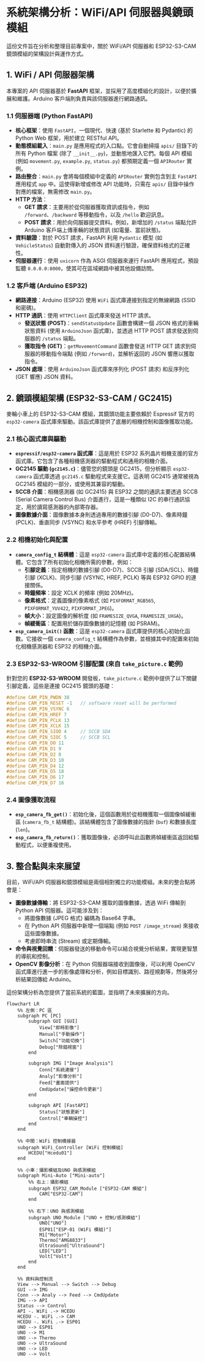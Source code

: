 # 系統架構分析：WiFi/API 伺服器與鏡頭模組

這份文件旨在分析和整理目前專案中，關於 WiFi/API 伺服器和 ESP32-S3-CAM 鏡頭模組的架構設計與運作方式。

## 1. WiFi / API 伺服器架構

本專案的 API 伺服器基於 **FastAPI** 框架，並採用了高度模組化的設計，以便於擴展和維護。Arduino 客戶端則負責與該伺服器進行網路通訊。

### 1.1 伺服器端 (Python FastAPI)

*   **核心框架**：使用 `FastAPI`，一個現代、快速 (基於 Starlette 和 Pydantic) 的 Python Web 框架，用於建立 RESTful API。
*   **動態模組載入**：`main.py` 是應用程式的入口點。它會自動掃描 `apis/` 目錄下的所有 Python 檔案 (除了 `__init__.py`)，並動態地匯入它們。每個 API 模組 (例如 `movement.py`, `example.py`, `status.py`) 都預期定義一個 `APIRouter` 實例。
*   **路由整合**：`main.py` 會將每個模組中定義的 `APIRouter` 實例包含到主 `FastAPI` 應用程式 `app` 中。這使得新增或修改 API 功能時，只需在 `apis/` 目錄中操作對應的檔案，無需修改 `main.py`。
*   **HTTP 方法**：
    *   **GET 請求**：主要用於從伺服器獲取資訊或指令，例如 `/forward`、`/backward` 等移動指令，以及 `/hello` 歡迎訊息。
    *   **POST 請求**：用於向伺服器提交資料。例如，新增加的 `/status` 端點允許 Arduino 客戶端上傳車輛的狀態資訊 (如電量、當前狀態)。
*   **資料驗證**：對於 POST 請求，FastAPI 利用 `Pydantic` 模型 (如 `VehicleStatus`) 自動對傳入的 JSON 資料進行驗證，確保資料格式的正確性。
*   **伺服器運行**：使用 `uvicorn` 作為 ASGI 伺服器來運行 FastAPI 應用程式，預設監聽 `0.0.0.0:8000`，使其可在區域網路中被其他設備訪問。

### 1.2 客戶端 (Arduino ESP32)

*   **網路連接**：Arduino (ESP32) 使用 `WiFi` 函式庫連接到指定的無線網路 (SSID 和密碼)。
*   **HTTP 通訊**：使用 `HTTPClient` 函式庫來發送 HTTP 請求。
    *   **發送狀態 (POST)**：`sendStatusUpdate` 函數會構建一個 JSON 格式的車輛狀態資料 (使用 `ArduinoJson` 函式庫)，並透過 HTTP POST 請求發送到伺服器的 `/status` 端點。
    *   **獲取指令 (GET)**：`getMovementCommand` 函數會發送 HTTP GET 請求到伺服器的移動指令端點 (例如 `/forward`)，並解析返回的 JSON 響應以獲取指令。
*   **JSON 處理**：使用 `ArduinoJson` 函式庫來序列化 (POST 請求) 和反序列化 (GET 響應) JSON 資料。

## 2. 鏡頭模組架構 (ESP32-S3-CAM / GC2415)

麥輪小車上的 ESP32-S3-CAM 模組，其鏡頭功能主要依賴於 Espressif 官方的 `esp32-camera` 函式庫來驅動。該函式庫提供了底層的相機控制和圖像獲取功能。

### 2.1 核心函式庫與驅動

*   **`espressif/esp32-camera` 函式庫**：這是用於 ESP32 系列晶片相機支援的官方函式庫。它包含了各種相機感測器的驅動程式和通用的相機介面。
*   **GC2145 驅動 (`gc2145.c`)**：儘管您的鏡頭是 GC2415，但分析顯示 `esp32-camera` 函式庫透過 `gc2145.c` 驅動程式來支援它。這表明 GC2415 通常被視為 GC2145 模組的一部分，或使用其兼容的驅動。
*   **SCCB 介面**：相機感測器 (如 GC2415) 與 ESP32 之間的通訊主要透過 SCCB (Serial Camera Control Bus) 介面進行，這是一種類似 I2C 的串行通訊協定，用於讀寫感測器的內部寄存器。
*   **圖像數據介面**：圖像數據本身則透過專用的數據引腳 (D0-D7)、像素時鐘 (PCLK)、垂直同步 (VSYNC) 和水平參考 (HREF) 引腳傳輸。

### 2.2 相機初始化與配置

*   **`camera_config_t` 結構體**：這是 `esp32-camera` 函式庫中定義的核心配置結構體。它包含了所有初始化相機所需的參數，例如：
    *   **引腳定義**：指定相機的數據引腳 (D0-D7)、SCCB 引腳 (SDA/SCL)、時鐘引腳 (XCLK)、同步引腳 (VSYNC, HREF, PCLK) 等與 ESP32 GPIO 的連接關係。
    *   **時鐘頻率**：設定 XCLK 的頻率 (例如 20MHz)。
    *   **像素格式**：定義圖像的像素格式 (如 `PIXFORMAT_RGB565`, `PIXFORMAT_YUV422`, `PIXFORMAT_JPEG`)。
    *   **幀大小**：設定圖像的解析度 (如 `FRAMESIZE_QVGA`, `FRAMESIZE_UXGA`)。
    *   **幀緩衝區**：配置用於儲存圖像數據的記憶體 (如 PSRAM)。
*   **`esp_camera_init()` 函數**：這是 `esp32-camera` 函式庫提供的核心初始化函數。它接收一個 `camera_config_t` 結構體作為參數，並根據其中的配置來初始化相機感測器和 ESP32 的相機介面。

### 2.3 ESP32-S3-WROOM 引腳配置 (來自 `take_picture.c` 範例)

針對您的 **ESP32-S3-WROOM** 開發板，`take_picture.c` 範例中提供了以下關鍵引腳定義，這些是連接 GC2415 鏡頭的基礎：

```c
#define CAM_PIN_PWDN 38
#define CAM_PIN_RESET -1   // software reset will be performed
#define CAM_PIN_VSYNC 6
#define CAM_PIN_HREF 7
#define CAM_PIN_PCLK 13
#define CAM_PIN_XCLK 15
#define CAM_PIN_SIOD 4     // SCCB SDA
#define CAM_PIN_SIOC 5     // SCCB SCL
#define CAM_PIN_D0 11
#define CAM_PIN_D1 9
#define CAM_PIN_D2 8
#define CAM_PIN_D3 10
#define CAM_PIN_D4 12
#define CAM_PIN_D5 18
#define CAM_PIN_D6 17
#define CAM_PIN_D7 16
```

### 2.4 圖像獲取流程

*   **`esp_camera_fb_get()`**：初始化後，這個函數用於從相機獲取一個圖像幀緩衝區 (`camera_fb_t` 結構體)。該結構體包含了圖像數據的指針 (`buf`) 和數據長度 (`len`)。
*   **`esp_camera_fb_return()`**：獲取圖像後，必須呼叫此函數將幀緩衝區返回給驅動程式，以便重複使用。

## 3. 整合點與未來展望

目前，WiFi/API 伺服器和鏡頭模組是兩個相對獨立的功能模組。未來的整合點將會是：

*   **圖像數據傳輸**：將 ESP32-S3-CAM 獲取的圖像數據，透過 WiFi 傳輸到 Python API 伺服器。這可能涉及到：
    *   將圖像數據 (JPEG 格式) 編碼為 Base64 字串。
    *   在 Python API 伺服器中新增一個端點 (例如 `POST /image_stream`) 來接收這些圖像數據。
    *   考慮即時串流 (Stream) 或定期傳輸。
*   **命令與視覺回饋**：伺服器發送的移動命令可以結合視覺分析結果，實現更智慧的導航和控制。
*   **OpenCV 影像分析**：在 Python 伺服器端接收到圖像後，可以利用 OpenCV 函式庫進行進一步的影像處理和分析，例如目標識別、路徑規劃等，然後將分析結果回傳給 Arduino。

這份架構分析為您提供了當前系統的藍圖，並指明了未來擴展的方向。

```mermaid
flowchart LR
    %% 左側：PC 區
    subgraph PC [PC]
        subgraph GUI [GUI]
            View["即時影像"]
            Manual["手動操作"]
            Switch["功能切換"]
            Debug["除錯視窗"]
        end

        subgraph IMG ["Image Analysis"]
            Conn["系統連接"]
            Analy["影像分析"]
            Feed["畫面提供"]
            CmdUpdate["操控命令更新"]
        end

        subgraph API [FastAPI]
            Status["狀態更新"]
            Control["車輛操控"]
        end
    end

    %% 中間：WiFi 控制橋接器
    subgraph WiFi_Controller [WiFi 控制模組]
        HCEDU["Hcedu01"]
    end

	%% 小車：攝影模組及UNO 與感測模組
	subgraph Mini-Auto ["Mini-auto"]
		%% 右上：攝影模組
		subgraph ESP32_CAM_Module ["ESP32-CAM 模組"]
			CAM["ESP32-CAM"]
		end

		%% 右下：UNO 與感測模組
		subgraph UNO_Module ["UNO + 控制/感測模組"]
			UNO["UNO"]
			ESP01["ESP-01 (WiFi 模組)"]
			M1["Motor"]
			Thermo["AMG8833"]
			UltraSound["UltraSound"]
			LED["LED"]
			Volt["Volt"]
		end
	end

    %% 資料與控制流
    View --> Manual --> Switch --> Debug
    GUI --> IMG
    Conn --> Analy --> Feed --> CmdUpdate
    IMG --> API
    Status --> Control
    API -. WiFi .-> HCEDU
    HCEDU -. WiFi .-> CAM
    HCEDU -. WiFi .-> ESP01
    UNO --> ESP01
    UNO --> M1
    UNO --> Thermo
    UNO --> UltraSound
    UNO --> LED
    UNO --> Volt

```
